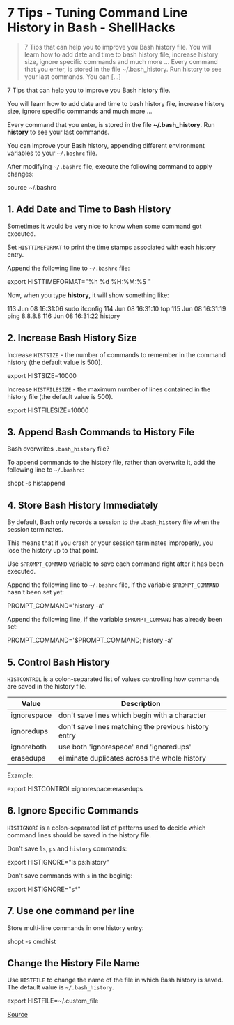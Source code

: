 # 7 Tips - Tuning Command Line History in Bash - ShellHacks

> 7 Tips that can help you to improve you Bash history file. You will learn how to add date and time to bash history file, increase history size, ignore specific commands and much more … Every command that you enter, is stored in the file ~/.bash_history. Run history to see your last commands. You can […]

7 Tips that can help you to improve you Bash history file.

You will learn how to add date and time to bash history file, increase history size, ignore specific commands and much more …

Every command that you enter, is stored in the file **~/.bash_history**. Run **history** to see your last commands.

You can improve your Bash history, appending different environment variables to your `~/.bashrc` file.

After modifying `~/.bashrc` file, execute the following command to apply changes:

source ~/.bashrc

## 1\. Add Date and Time to Bash History

Sometimes it would be very nice to know when some command got executed.

Set `HISTTIMEFORMAT` to print the time stamps associated with each history entry.

Append the following line to `~/.bashrc` file:

export HISTTIMEFORMAT="%h %d %H:%M:%S "

Now, when you type **history**, it will show something like:

113 Jun 08 16:31:06 sudo ifconfig
114 Jun 08 16:31:10 top
115 Jun 08 16:31:19 ping 8.8.8.8
116 Jun 08 16:31:22 history

## 2\. Increase Bash History Size

Increase `HISTSIZE` - the number of commands to remember in the command history (the default value is 500).

export HISTSIZE=10000

Increase `HISTFILESIZE` - the maximum number of lines contained in the history file (the default value is 500).

export HISTFILESIZE=10000

## 3\. Append Bash Commands to History File

Bash overwrites `.bash_history` file?

To append commands to the history file, rather than overwrite it, add the following line to `~/.bashrc`:

shopt -s histappend

## 4\. Store Bash History Immediately

By default, Bash only records a session to the `.bash_history` file when the session terminates.

This means that if you crash or your session terminates improperly, you lose the history up to that point.

Use `$PROMPT_COMMAND` variable to save each command right after it has been executed.

Append the following line to `~/.bashrc` file, if the variable `$PROMPT_COMMAND` hasn't been set yet:

PROMPT_COMMAND='history -a'

Append the following line, if the variable `$PROMPT_COMMAND` has already been set:

PROMPT_COMMAND='$PROMPT_COMMAND; history -a'

## 5\. Control Bash History

`HISTCONTROL` is a colon-separated list of values controlling how commands are saved in the history file.

| Value       | Description                                           |
| ----------- | ----------------------------------------------------- |
| ignorespace | don't save lines which begin with a <space> character |
| ignoredups  | don't save lines matching the previous history entry  |
| ignoreboth  | use both 'ignorespace' and 'ignoredups'               |
| erasedups   | eliminate duplicates across the whole history         |

Example:

export HISTCONTROL=ignorespace:erasedups

## 6\. Ignore Specific Commands

`HISTIGNORE` is a colon-separated list of patterns used to decide which command lines should be saved in the history file.

Don't save `ls`, `ps` and `history` commands:

export HISTIGNORE="ls:ps:history"

Don't save commands with `s` in the beginig:

export HISTIGNORE="s\*"

## 7\. Use one command per line

Store multi-line commands in one history entry:

shopt -s cmdhist

## Change the History File Name

Use `HISTFILE` to change the name of the file in which Bash history is saved. The default value is `~/.bash_history`.

export HISTFILE=~/.custom_file

[Source](https://www.shellhacks.com/tune-command-line-history-bash/)
